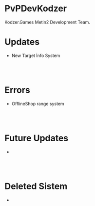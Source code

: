 # PvPDevKodzer

Kodzer.Games Metin2 Development Team.

# Updates
 <ul>
		<li>
	New Target İnfo System
		</li>
</ul>

<br></br>

# Errors

<ul>
		<li>
OfflineShop range system 
		</li>
</ul>


<br></br>
# Future Updates
<ul>
		<li>
		</li>
</ul>

<br></br>
# Deleted Sistem
<ul>
		<li>
		</li>
</ul>
